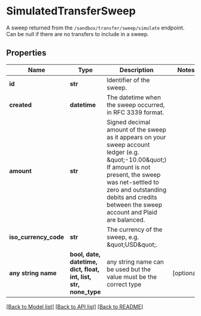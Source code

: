 # SimulatedTransferSweep

A sweep returned from the `/sandbox/transfer/sweep/simulate` endpoint. Can be null if there are no transfers to include in a sweep.

## Properties
Name | Type | Description | Notes
------------ | ------------- | ------------- | -------------
**id** | **str** | Identifier of the sweep. | 
**created** | **datetime** | The datetime when the sweep occurred, in RFC 3339 format. | 
**amount** | **str** | Signed decimal amount of the sweep as it appears on your sweep account ledger (e.g. \&quot;-10.00\&quot;)  If amount is not present, the sweep was net-settled to zero and outstanding debits and credits between the sweep account and Plaid are balanced. | 
**iso_currency_code** | **str** | The currency of the sweep, e.g. \&quot;USD\&quot;. | 
**any string name** | **bool, date, datetime, dict, float, int, list, str, none_type** | any string name can be used but the value must be the correct type | [optional]

[[Back to Model list]](../README.md#documentation-for-models) [[Back to API list]](../README.md#documentation-for-api-endpoints) [[Back to README]](../README.md)


